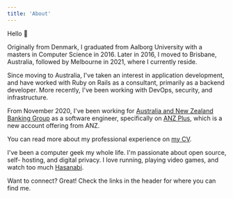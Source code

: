 ```yaml
---
title: 'About'
---
```


Hello 👋

Originally from Denmark, I graduated from Aalborg University with a masters
in Computer Science in 2016. Later in 2016, I moved to Brisbane, Australia, followed by Melbourne
in 2021, where I currently reside.

Since moving to Australia, I've taken an interest in application development,
and have worked with Ruby on Rails as a consultant, primarily as a backend developer.
More recently, I've been working with DevOps, security, and infrastructure.

From November 2020, I've been working for [Australia and New Zealand Banking Group][ANZ] as a software
engineer, specifically on [ANZ Plus], which is a new account offering from ANZ.

You can read more about my professional experience on [my CV][CV].

I've been a computer geek my whole life. I'm passionate about open source, self-
hosting, and digital privacy. I love running, playing video games, and watch
too much [Hasanabi](https://www.twitch.tv/hasanabi).

Want to connect? Great! Check the links in the header for where you can find me.

[ANZ]: https://www.anz.com.au/
[ANZ Plus]: https://www.anz.com.au/plus/
[CV]: https://github.com/martinbjeldbak/CV/blob/main/MartinMadsenCV.pdf
